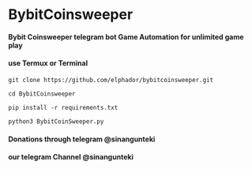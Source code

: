 # BybitCoinsweeper
#### Bybit Coinsweeper telegram bot Game Automation for unlimited game play
#### use Termux or Terminal  

 ``` 
 git clone https://github.com/elphador/bybitcoinsweeper.git
```
 ``` 
 cd BybitCoinsweeper
```
 ``` 
 pip install -r requirements.txt
```
 ```
 python3 BybitCoinSweeper.py
```
#### Donations through telegram @sinangunteki
#### our telegram Channel @sinangunteki




















